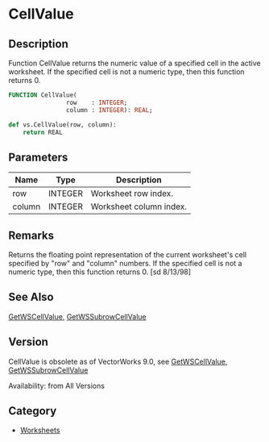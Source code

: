 # CellValue

## Description
Function CellValue returns the numeric value of a specified cell in the active worksheet. If the specified cell is not a numeric type, then this function returns 0.

```pascal
FUNCTION CellValue(
				row    : INTEGER;
				column : INTEGER): REAL;
```

```python
def vs.CellValue(row, column):
    return REAL
```

## Parameters
|Name|Type|Description|
|---|---|---|
|row|INTEGER|Worksheet row index.|
|column|INTEGER|Worksheet column index.|

## Remarks
Returns the floating point representation of the current worksheet's cell specified by &quot;row&quot; and &quot;column&quot; numbers.  If the specified cell is not a numeric type, then this function returns 0. [sd 8/13/98]

## See Also
[GetWSCellValue](GetWSCellValue.md), [GetWSSubrowCellValue](GetWSSubrowCellValue.md)

## Version
CellValue is obsolete as of VectorWorks 9.0, see [GetWSCellValue](GetWSCellValue.md), [GetWSSubrowCellValue](GetWSSubrowCellValue.md)

Availability: from All Versions

## Category
* [Worksheets](../Categories/Worksheets.md)

